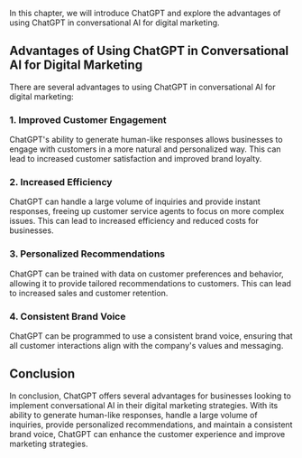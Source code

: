 
In this chapter, we will introduce ChatGPT and explore the advantages of using ChatGPT in conversational AI for digital marketing.

Advantages of Using ChatGPT in Conversational AI for Digital Marketing
----------------------------------------------------------------------

There are several advantages to using ChatGPT in conversational AI for digital marketing:

### 1. Improved Customer Engagement

ChatGPT's ability to generate human-like responses allows businesses to engage with customers in a more natural and personalized way. This can lead to increased customer satisfaction and improved brand loyalty.

### 2. Increased Efficiency

ChatGPT can handle a large volume of inquiries and provide instant responses, freeing up customer service agents to focus on more complex issues. This can lead to increased efficiency and reduced costs for businesses.

### 3. Personalized Recommendations

ChatGPT can be trained with data on customer preferences and behavior, allowing it to provide tailored recommendations to customers. This can lead to increased sales and customer retention.

### 4. Consistent Brand Voice

ChatGPT can be programmed to use a consistent brand voice, ensuring that all customer interactions align with the company's values and messaging.

Conclusion
----------

In conclusion, ChatGPT offers several advantages for businesses looking to implement conversational AI in their digital marketing strategies. With its ability to generate human-like responses, handle a large volume of inquiries, provide personalized recommendations, and maintain a consistent brand voice, ChatGPT can enhance the customer experience and improve marketing strategies.

